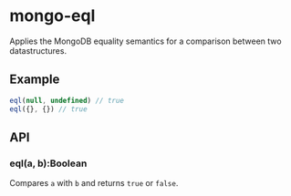 
# mongo-eql

Applies the MongoDB equality semantics for a comparison between
two datastructures.

## Example

```js
eql(null, undefined) // true
eql({}, {}) // true
```

## API

### eql(a, b):Boolean

Compares `a` with `b` and returns `true` or `false`.
